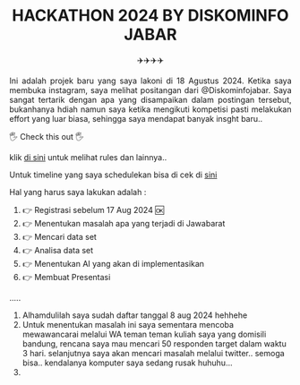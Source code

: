 <h1 align="center"> HACKATHON 2024 BY DISKOMINFO JABAR </h1>

<p align="center">✈️✈️✈️✈️</p>

<p align="justify">Ini adalah projek baru yang saya lakoni di 18 Agustus 2024. Ketika saya membuka instagram, saya melihat positangan dari @Diskominfojabar. Saya sangat tertarik dengan apa yang disampaikan dalam postingan tersebut, bukanhanya hdiah namun saya ketika mengikuti kompetisi pasti melakukan effort yang luar biasa, sehingga saya mendapat banyak insght baru.. </p>

🖐️ Check this out 🖐️

klik [di sini](https://www.alibabacloud.com/en/developer/idn-genai-hackathon-2024?_p_lc=1&utm_source=microcredential_kominfo&utm_medium=shorturl&utm_source=kominfo&utm_medium=shorturl*) untuk melihat rules dan lainnya..

Untuk timeline yang saya schedulekan bisa di cek di [sini](https://docs.google.com/spreadsheets/d/1N2C0cf3cCoOzBdVHovr-NQBB0osb2t5nOJGly1DQOb0/edit?usp=sharing)

Hal yang harus saya lakukan adalah :
1. 👉 Registrasi sebelum 17 Aug 2024 🆗
2. 👉 Menentukan masalah apa yang terjadi di Jawabarat
3. 👉 Mencari data set
4. 👉 Analisa data set
5. 👉 Menentukan AI yang akan di implementasikan
6. 👉 Membuat Presentasi

.....
1. Alhamdulilah saya sudah daftar tanggal 8 aug 2024 hehhehe
2. Untuk menentukan masalah ini saya sementara mencoba mewawancarai melalui WA teman teman kuliah saya yang domisili bandung, rencana saya mau mencari 50 responden target dalam waktu 3 hari. selanjutnya saya akan mencari masalah melalui twitter.. semoga bisa.. kendalanya komputer saya sedang rusak huhuhu...
3. 
